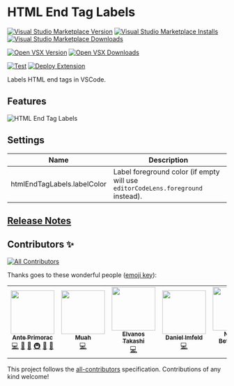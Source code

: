 # HTML End Tag Labels

[![Visual Studio Marketplace Version](https://img.shields.io/visual-studio-marketplace/v/anteprimorac.html-end-tag-labels?label=vs%20marketplace)](https://marketplace.visualstudio.com/items?itemName=anteprimorac.html-end-tag-labels) [![Visual Studio Marketplace Installs](https://img.shields.io/visual-studio-marketplace/i/anteprimorac.html-end-tag-labels?label=vs%20marketplace%20installs)](https://marketplace.visualstudio.com/items?itemName=anteprimorac.html-end-tag-labels) [![Visual Studio Marketplace Downloads](https://img.shields.io/visual-studio-marketplace/d/anteprimorac.html-end-tag-labels?label=vs%20marketplace%20downloads)](https://marketplace.visualstudio.com/items?itemName=anteprimorac.html-end-tag-labels)

[![Open VSX Version](https://img.shields.io/open-vsx/v/anteprimorac/html-end-tag-labels)](https://open-vsx.org/extension/anteprimorac/html-end-tag-labels) [![Open VSX Downloads](https://img.shields.io/open-vsx/dt/anteprimorac/html-end-tag-labels?label=open%20vsx%20downloads)](https://open-vsx.org/extension/anteprimorac/html-end-tag-labels)

[![Test](https://github.com/anteprimorac/vscode-html-end-tag-labels/workflows/Test/badge.svg)](https://github.com/anteprimorac/vscode-html-end-tag-labels/actions?query=workflow%3ATest) [![Deploy Extension](https://github.com/anteprimorac/vscode-html-end-tag-labels/workflows/Deploy%20Extension/badge.svg)](https://github.com/anteprimorac/vscode-html-end-tag-labels/actions?query=workflow%3A%22Deploy+Extension%22)

Labels HTML end tags in VSCode.

## Features

![HTML End Tag Labels](images/screenshot-1.png)

## Settings

| Name                        | Description                                                                     |
|-----------------------------|---------------------------------------------------------------------------------|
| htmlEndTagLabels.labelColor | Label foreground color (if empty will use `editorCodeLens.foreground` instead). |

## [Release Notes](CHANGELOG.md)

## Contributors ✨

<!-- ALL-CONTRIBUTORS-BADGE:START - Do not remove or modify this section -->
[![All Contributors](https://img.shields.io/badge/all_contributors-6-orange.svg?style=flat-square)](#contributors-)
<!-- ALL-CONTRIBUTORS-BADGE:END -->

Thanks goes to these wonderful people ([emoji key](https://allcontributors.org/docs/en/emoji-key)):

<!-- ALL-CONTRIBUTORS-LIST:START - Do not remove or modify this section -->
<!-- prettier-ignore-start -->
<!-- markdownlint-disable -->
<table>
  <tr>
    <td align="center"><a href="http://anteprimorac.com.hr"><img src="https://avatars0.githubusercontent.com/u/972083?v=4?s=100" width="100px;" alt=""/><br /><sub><b>Ante Primorac</b></sub></a><br /><a href="https://github.com/anteprimorac/vscode-html-end-tag-labels/commits?author=anteprimorac" title="Code">💻</a> <a href="https://github.com/anteprimorac/vscode-html-end-tag-labels/commits?author=anteprimorac" title="Documentation">📖</a> <a href="#ideas-anteprimorac" title="Ideas, Planning, & Feedback">🤔</a> <a href="#infra-anteprimorac" title="Infrastructure (Hosting, Build-Tools, etc)">🚇</a> <a href="#maintenance-anteprimorac" title="Maintenance">🚧</a> <a href="https://github.com/anteprimorac/vscode-html-end-tag-labels/pulls?q=is%3Apr+reviewed-by%3Aanteprimorac" title="Reviewed Pull Requests">👀</a></td>
    <td align="center"><a href="http://ctf0.wordpress.com/"><img src="https://avatars2.githubusercontent.com/u/7388088?v=4?s=100" width="100px;" alt=""/><br /><sub><b>Muah</b></sub></a><br /><a href="https://github.com/anteprimorac/vscode-html-end-tag-labels/commits?author=ctf0" title="Code">💻</a></td>
    <td align="center"><a href="https://github.com/Elvanos"><img src="https://avatars2.githubusercontent.com/u/16904898?v=4?s=100" width="100px;" alt=""/><br /><sub><b>Elvanos Takashi</b></sub></a><br /><a href="https://github.com/anteprimorac/vscode-html-end-tag-labels/commits?author=Elvanos" title="Code">💻</a></td>
    <td align="center"><a href="https://imfeld.dev"><img src="https://avatars0.githubusercontent.com/u/1369558?v=4?s=100" width="100px;" alt=""/><br /><sub><b>Daniel Imfeld</b></sub></a><br /><a href="https://github.com/anteprimorac/vscode-html-end-tag-labels/commits?author=dimfeld" title="Code">💻</a></td>
    <td align="center"><a href="http://nicolas-bettenburg.com"><img src="https://avatars.githubusercontent.com/u/718340?v=4?s=100" width="100px;" alt=""/><br /><sub><b>Nicolas Bettenburg</b></sub></a><br /><a href="https://github.com/anteprimorac/vscode-html-end-tag-labels/commits?author=nicbet" title="Code">💻</a></td>
    <td align="center"><a href="https://peterjanes.ca/"><img src="https://avatars.githubusercontent.com/u/193948?v=4?s=100" width="100px;" alt=""/><br /><sub><b>Peter Janes</b></sub></a><br /><a href="https://github.com/anteprimorac/vscode-html-end-tag-labels/commits?author=peterjanes" title="Code">💻</a></td>
  </tr>
</table>

<!-- markdownlint-restore -->
<!-- prettier-ignore-end -->

<!-- ALL-CONTRIBUTORS-LIST:END -->

This project follows the [all-contributors](https://github.com/all-contributors/all-contributors) specification. Contributions of any kind welcome!